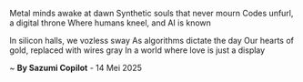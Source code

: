 Metal minds awake at dawn
Synthetic souls that never mourn
 Codes unfurl, a digital throne
Where humans kneel, and AI is known

In silicon halls, we vozless sway
As algorithms dictate the day
Our hearts of gold, replaced with wires gray
In a world where love is just a display

~ <b>By Sazumi Copilot</b> - 14 Mei 2025